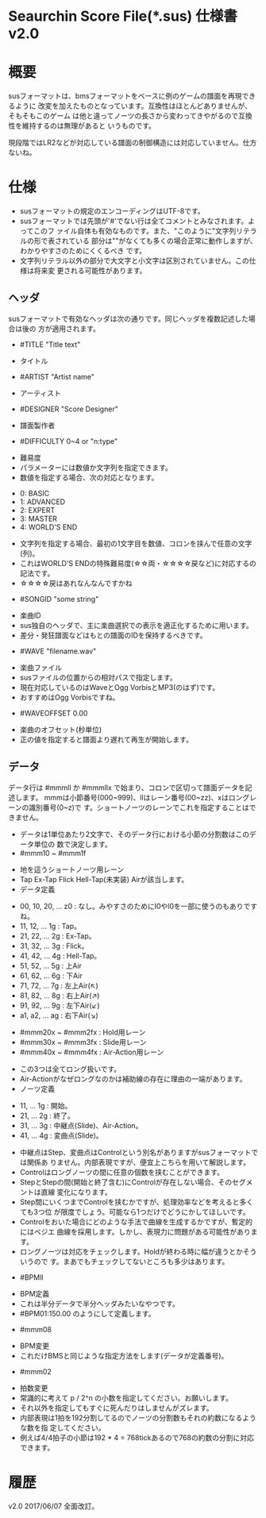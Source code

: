 Seaurchin Score File(*.sus) 仕様書 v2.0
================================================================================


概要
================================================================================
susフォーマットは、bmsフォーマットをベースに例のゲームの譜面を再現できるように
改変を加えたものとなっています。互換性はほとんどありませんが、そもそもこのゲーム
は他と違ってノーツの長さから変わってきやがるので互換性を維持するのは無理があると
いうものです。

現段階ではLR2などが対応している譜面の制御構造には対応していません。仕方ないね。


仕様
================================================================================
* susフォーマットの規定のエンコーディングはUTF-8です。
* susフォーマットでは先頭が'#'でない行は全てコメントとみなされます。よってこのフ
  ァイル自体も有効なものです。また、"このように"文字列リテラルの形で表されている
  部分は""がなくても多くの場合正常に動作しますが、わかりやすさのためにくくるべき
  です。
* 文字列リテラル以外の部分で大文字と小文字は区別されていません。この仕様は将来変
  更される可能性があります。

ヘッダ
----------------------------------------
susフォーマットで有効なヘッダは次の通りです。同じヘッダを複数記述した場合は後の
方が適用されます。

* #TITLE "Title text"
 - タイトル
* #ARTIST "Artist name"
 - アーティスト
* #DESIGNER "Score Designer"
 - 譜面製作者
* #DIFFICULTY 0~4 or "n:type"
 - 難易度
 - パラメーターには数値か文字列を指定できます。
 - 数値を指定する場合、次の対応となります。
  + 0: BASIC
  + 1: ADVANCED
  + 2: EXPERT
  + 3: MASTER
  + 4: WORLD'S END
 - 文字列を指定する場合、最初の1文字目を数値、コロンを挟んで任意の文字(列)。
 - これはWORLD'S ENDの特殊難易度(☆☆両・☆☆☆☆戻など)に対応するの記法です。
 - ☆☆☆☆戻はあれなんなんですかね
* #SONGID "some string"
 - 楽曲ID
 - sus独自のヘッダで、主に楽曲選択での表示を適正化するために用います。
 - 差分・発狂譜面などはもとの譜面のIDを保持するべきです。
* #WAVE "filename.wav"
 - 楽曲ファイル
 - susファイルの位置からの相対パスで指定します。
 - 現在対応しているのはWaveとOgg VorbisとMP3(のはず)です。
 - おすすめはOgg Vorbisですね。
* #WAVEOFFSET 0.00
 - 楽曲のオフセット(秒単位)
 - 正の値を指定すると譜面より遅れて再生が開始します。

データ
--------------------------------------------------------------------------------
データ行は #mmmll か #mmmllx で始まり、コロンで区切って譜面データを記述します。
mmmは小節番号(000~999)、llはレーン番号(00~zz)、xはロングレーンの識別番号(0~z)で
す。ショートノーツのレーンでこれを指定することはできません。

* データは1単位あたり2文字で、そのデータ行における小節の分割数はこのデータ単位の
  数で決定します。
* #mmm10 ~ #mmm1f
 - 地を這うショートノーツ用レーン
 - Tap Ex-Tap Flick Hell-Tap(未実装) Airが該当します。
 - データ定義
  + 00, 10, 20, ... z0 : なし。みやすさのためにI0やl0を一部に使うのもありですね。
  + 11, 12, ... 1g : Tap。
  + 21, 22, ... 2g : Ex-Tap。
  + 31, 32, ... 3g : Flick。
  + 41, 42, ... 4g : Hell-Tap。
  + 51, 52, ... 5g : 上Air
  + 61, 62, ... 6g : 下Air
  + 71, 72, ... 7g : 左上Air(↖)
  + 81, 82, ... 8g : 右上Air(↗)
  + 91, 92, ... 9g : 左下Air(↙)
  + a1, a2, ... ag : 右下Air(↘)
* #mmm20x ~ #mmm2fx : Hold用レーン
* #mmm30x ~ #mmm3fx : Slide用レーン
* #mmm40x ~ #mmm4fx : Air-Action用レーン
 - この3つは全てロング扱いです。
 - Air-Actionがなぜロングなのかは補助線の存在に理由の一端があります。
 - ノーツ定義
  + 11, ... 1g : 開始。
  + 21, ... 2g : 終了。
  + 31, ... 3g : 中継点(Slide)、Air-Action。
  + 41, ... 4g : 変曲点(Slide)。
 - 中継点はStep、変曲点はControlという別名がありますがsusフォーマットでは関係あ
   りません。内部表現ですが、便宜上こちらを用いて解説します。
 - Controlはロングノーツの間に任意の個数を挟むことができます。
 - StepとStepの間(開始と終了含む)にControlが存在しない場合、そのセグメントは直線
   変化になります。
 - Step間にいくつまでControlを挟むかですが、処理効率などを考えると多くても3つ位
   が限度でしょう。可能なら1つだけでどうにかしてほしいです。
 - Controlをおいた場合にどのような手法で曲線を生成するかですが、暫定的にはベジエ
   曲線を採用します。しかし、表現力に問題がある可能性があります。
 - ロングノーツは対応をチェックします。Holdが終わる時に幅が違うとかそういうので
   す。まあでもチェックしてないところも多少はあります。
* #BPMll
 - BPM定義
 - これは半分データで半分ヘッダみたいなやつです。
 - #BPM01:150.00 のようにして定義します。
* #mmm08
 - BPM変更
 - これだけBMSと同じような指定方法をします(データが定義番号)。
* #mmm02
 - 拍数変更
 - 常識的に考えて p / 2^n の小数を指定してください。お願いします。
 - それ以外を指定してもすぐに死んだりはしませんがズレます。
 - 内部表現は1拍を192分割してるのでノーツの分割数もそれの約数になるような数を指
   定してください。
 - 例えば4/4拍子の小節は192 * 4 = 768tickあるので768の約数の分割に対応できます。


履歴
================================================================================
v2.0 2017/06/07
全面改訂。